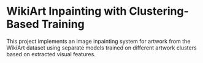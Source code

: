 # WikiArt Inpainting with Clustering-Based Training

This project implements an image inpainting system for artwork from the WikiArt dataset using separate models trained on different artwork clusters based on extracted visual features.
